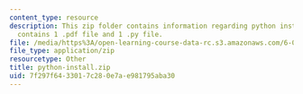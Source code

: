 ```yaml
---
content_type: resource
description: This zip folder contains information regarding python installation. It
  contains 1 .pdf file and 1 .py file.
file: /media/https%3A/open-learning-course-data-rc.s3.amazonaws.com/6-0002-introduction-to-computational-thinking-and-data-science-fall-2016/7f297f6433017c280e7ae981795aba30_python-install.zip
file_type: application/zip
resourcetype: Other
title: python-install.zip
uid: 7f297f64-3301-7c28-0e7a-e981795aba30
---
```

